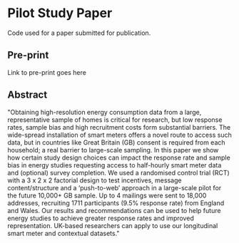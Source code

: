 # Pilot Study Paper

Code used for a paper submitted for publication. 

## Pre-print

Link to pre-print goes here

## Abstract

"Obtaining high-resolution energy consumption data from a large, representative sample of homes is critical for research, but low response rates, sample bias and high recruitment costs form substantial barriers. The wide-spread installation of smart meters offers a novel route to access such data, but in countries like Great Britain (GB) consent is required from each household; a real barrier to large-scale sampling. In this paper we show how certain study design choices can impact the response rate and sample bias in energy studies requesting access to half-hourly smart meter data and (optional) survey completion. We used a randomised control trial (RCT) with a 3 x 2 x 2 factorial design to test incentives, message content/structure and a ‘push-to-web’ approach in a large-scale pilot for the future 10,000+ GB sample. Up to 4 mailings were sent to 18,000 addresses, recruiting 1711 participants (9.5% response rate) from England and Wales. Our results and recommendations can be used to help future energy studies to achieve greater response rates and improved representation. UK-based researchers can apply to use our longitudinal smart meter and contextual datasets."
